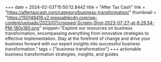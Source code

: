 +++
date = 2024-02-03T15:50:12.844Z
title = "After Tax Cash"
link = "https://aftertaxcash.com/category/business-transformation/"
thumbnail = "https://150148419.v2.pressablecdn.com/wp-content/uploads/2023/07/cropped-Screen-Shot-2023-07-27-at-9.29.54-PM-180x180.png"
snippet="Explore our resources on business transformation, encompassing everything from innovative strategies to effective implementation. Stay at the forefront of change and drive your business forward with our expert insights into successful business transformation."
tags = ["business transformation"]
+++
actionable business transformation strategies, insights, and guides
